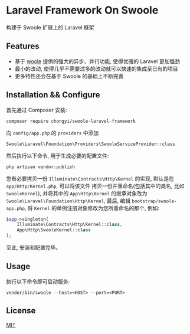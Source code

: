 # Laravel Framework On Swoole

构建于 Swoole 扩展上的 Laravel 框架

## Features

- 基于 [woole](https://github.com/matyhtf/swoole "Swoole - PHP的异步、并行、高性能网络通信引擎") 提供的强大的异步、并行功能, 使得优雅的 Laravel 更加强劲
- 最小的改动, 使得几乎不需要过多的改动就可以快速的集成至已有的项目
- 更多特性还会在基于 Swoole 的基础上不断完善

## Installation && Configure

首先通过 Composer 安装:

`composer require chongyi/swoole-laravel-framework`

向 `config/app.php` 的 `providers` 中添加

`Swoole\Laravel\Foundation\Providers\SwooleServiceProvider::class`

然后执行以下命令, 用于生成必要的配置文件:

`php artisan vendor:publish`

您有必要拷贝一份 `Illuminate\Contracts\Http\Kernel` 的实现, 默认是在 `app/Http/Kernel.php`, 可以将该文件
拷贝一份并重命名(包括其中的类名, 比如 `SwooleKernel`), 并将其中的 `App\Http\Kernel` 的继承对象改为 `Swoole\Laravel\Foundation\Http\Kernel`,
最后, 编辑 `bootstrap/swoole-app.php`, 将 `Kernel` 的单例注册对象修改为您所重命名的那个, 例如:

```php
$app->singleton(
    Illuminate\Contracts\Http\Kernel::class,
    App\Http\SwooleKernel::class
);
```

至此, 安装和配置完毕。

## Usage

执行以下命令即可启动服务:

`vendor/bin/swoole --host=<HOST> --port=<PORT>`

## License

[MIT](http://opensource.org/licenses/MIT "MIT License")